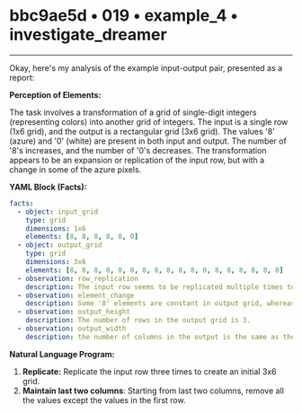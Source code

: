 # bbc9ae5d • 019 • example_4 • investigate_dreamer

---
Okay, here's my analysis of the example input-output pair, presented as a report:

**Perception of Elements:**

The task involves a transformation of a grid of single-digit integers (representing colors) into another grid of integers. The input is a single row (1x6 grid), and the output is a rectangular grid (3x6 grid). The values '8' (azure) and '0' (white) are present in both input and output. The number of '8's increases, and the number of '0's decreases. The transformation appears to be an expansion or replication of the input row, but with a change in some of the azure pixels.

**YAML Block (Facts):**



```yaml
facts:
  - object: input_grid
    type: grid
    dimensions: 1x6
    elements: [8, 8, 8, 8, 0, 0]
  - object: output_grid
    type: grid
    dimensions: 3x6
    elements: [8, 8, 8, 8, 0, 0, 8, 8, 8, 8, 8, 0, 8, 8, 8, 8, 8, 8]
  - observation: row_replication
    description: The input row seems to be replicated multiple times to form the output grid.
  - observation: element_change
    description: Some '8' elements are constant in output grid, whereas some of the '0' are not present
  - observation: output_height
    description: The number of rows in the output grid is 3.
  - observation: output_width
    description: the number of columns in the output is the same as the input
```



**Natural Language Program:**

1.  **Replicate:** Replicate the input row three times to create an initial 3x6 grid.
2.  **Maintain last two columns**: Starting from last two columns, remove all the values except the values in the first row.


